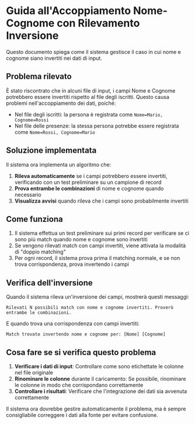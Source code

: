 # Guida all'Accoppiamento Nome-Cognome con Rilevamento Inversione

Questo documento spiega come il sistema gestisce il caso in cui nome e cognome siano invertiti nei dati di input.

## Problema rilevato

È stato riscontrato che in alcuni file di input, i campi Nome e Cognome potrebbero essere invertiti rispetto al file degli iscritti. 
Questo causa problemi nell'accoppiamento dei dati, poiché:

- Nel file degli iscritti: la persona è registrata come `Nome=Mario, Cognome=Rossi`
- Nel file delle presenze: la stessa persona potrebbe essere registrata come `Nome=Rossi, Cognome=Mario`

## Soluzione implementata

Il sistema ora implementa un algoritmo che:

1. **Rileva automaticamente** se i campi potrebbero essere invertiti, verificando con un test preliminare su un campione di record
2. **Prova entrambe le combinazioni** di nome e cognome quando necessario
3. **Visualizza avvisi** quando rileva che i campi sono probabilmente invertiti

## Come funziona

1. Il sistema effettua un test preliminare sui primi record per verificare se ci sono più match quando nome e cognome sono invertiti
2. Se vengono rilevati match con campi invertiti, viene attivata la modalità di "doppio matching"
3. Per ogni record, il sistema prova prima il matching normale, e se non trova corrispondenza, prova invertendo i campi

## Verifica dell'inversione

Quando il sistema rileva un'inversione dei campi, mostrerà questi messaggi:

```
Rilevati N possibili match con nome e cognome invertiti. Proverò entrambe le combinazioni.
```

E quando trova una corrispondenza con campi invertiti:

```
Match trovato invertendo nome e cognome per: [Nome] [Cognome]
```

## Cosa fare se si verifica questo problema

1. **Verificare i dati di input**: Controllare come sono etichettate le colonne nel file originale
2. **Rinominare le colonne** durante il caricamento: Se possibile, rinominare le colonne in modo che corrispondano correttamente
3. **Controllare i risultati**: Verificare che l'integrazione dei dati sia avvenuta correttamente

Il sistema ora dovrebbe gestire automaticamente il problema, ma è sempre consigliabile correggere i dati alla fonte per evitare confusione.
